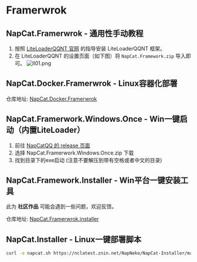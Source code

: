 # Framerwrok

## NapCat.Framerwrok - 通用性手动教程

1. 按照 [LiteLoaderQQNT 官网](https://liteloaderqqnt.github.io/) 的指导安装 LiteLoaderQQNT 框架。
2. 在 LiteLoaderQQNT 的设置页面（如下图）将 `NapCat.Framework.zip` 导入即可。
![ll01.png](/assets/boot/BootWay01/ll01.png)

## NapCat.Docker.Framerwrok - Linux容器化部署

仓库地址: [NapCat.Docker.Framerwrok](https://github.com/NapNeko/NapCat.Docker.Framerwrok)

## NapCat.Framerwork.Windows.Once - Win一键启动（内置LiteLoader）

1. 前往 [NapCatQQ 的 release 页面](https://github.com/NapNeko/NapCatQQ/releases)
2. 选择 NapCat.Framerwork.Windows.Once.zip 下载
3. 找到目录下的exe启动 (注意不要解压到带有空格或者中文的目录)

## NapCat.Framework.Installer - Win平台一键安装工具

此为 **社区作品** 可能会遇到一些问题，欢迎反馈。

仓库地址: [NapCat.Framerwrok.installer](https://github.com/NapNeko/NapCat-Installer)

## NapCat.Installer - Linux一键部署脚本

``` bash
curl -o napcat.sh https://nclatest.znin.net/NapNeko/NapCat-Installer/main/script/install.framework.sh && sudo bash napcat.sh
```
